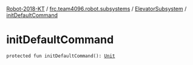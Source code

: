 [Robot-2018-KT](../../index.md) / [frc.team4096.robot.subsystems](../index.md) / [ElevatorSubsystem](index.md) / [initDefaultCommand](./init-default-command.md)

# initDefaultCommand

`protected fun initDefaultCommand(): `[`Unit`](https://kotlinlang.org/api/latest/jvm/stdlib/kotlin/-unit/index.html)